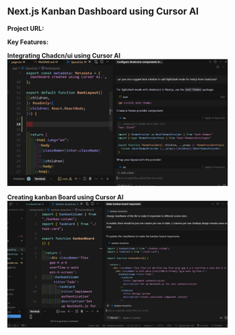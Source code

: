 ## Next.js Kanban Dashboard using Cursor AI

**Project URL:**


**Key Features:**


**Integrating Chadcn/ui using Cursor AI**
<a href='' target='_blank'>
<img src='./public/k2.JPG' width='700' alt='project image'>
</a>

**Creating kanban Board using Cursor AI**
<a href='' target='_blank'>
<img src='./public/k3.JPG' width='700' alt='project image'>
</a>
